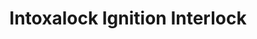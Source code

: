 ---
title: "Intoxalock Ignition Interlock"
url: /mesa/intoxalock-ignition-interlock-south-alma-school-road/
shop: car parts
---